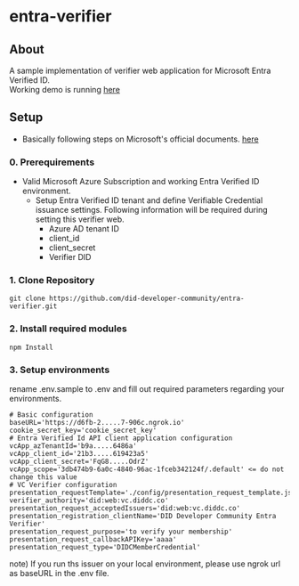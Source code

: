 # entra-verifier

## About

A sample implementation of verifier web application for Microsoft Entra Verified ID.  
Working demo is running [here](https://diddc-verify.azurewebsites.net/)

## Setup

* Basically following steps on Microsoft's official documents.
[here](https://docs.microsoft.com/en-us/azure/active-directory/verifiable-credentials/)

### 0. Prerequirements
* Valid Microsoft Azure Subscription and working Entra Verified ID environment.
    * Setup Entra Verified ID tenant and define Verifiable Credential issuance settings. Following information will be required during setting this verifier web.
        * Azure AD tenant ID
        * client_id
        * client_secret
        * Verifier DID

### 1. Clone Repository
```
git clone https://github.com/did-developer-community/entra-verifier.git
```

### 2. Install required modules
```
npm Install
```

### 3. Setup environments

rename .env.sample to .env and fill out required parameters regarding your environments.

```
# Basic configuration
baseURL='https://d6fb-2.....7-906c.ngrok.io'
cookie_secret_key='cookie_secret_key'
# Entra Verified Id API client application configuration
vcApp_azTenantId='b9a.....6486a'
vcApp_client_id='21b3.....619423a5'
vcApp_client_secret='FqG8.....OdrZ'
vcApp_scope='3db474b9-6a0c-4840-96ac-1fceb342124f/.default' <= do not change this value
# VC Verifier configuration
presentation_requestTemplate='./config/presentation_request_template.json'
verifier_authority='did:web:vc.diddc.co'
presentation_request_acceptedIssuers='did:web:vc.diddc.co'
presentation_registration_clientName='DID Developer Community Entra Verifier'
presentation_request_purpose='to verify your membership'
presentation_request_callbackAPIKey='aaaa'
presentation_request_type='DIDCMemberCredential'
```

note) If you run ths issuer on your local environment, please use ngrok url as baseURL in the .env file.


